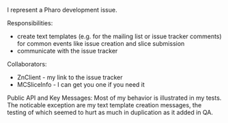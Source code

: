 I represent a Pharo development issue.

Responsibilities:
- create text templates (e.g. for the mailing list or issue tracker comments) for common events like issue creation and slice submission
- communicate with the issue tracker

Collaborators:
- ZnClient - my link to the issue tracker
- MCSliceInfo - I can get you one if you need it

Public API and Key Messages:
Most of my behavior is illustrated in my tests. The noticable exception are my text template creation messages, the testing of which seemed to hurt as much in duplication as it added in QA.